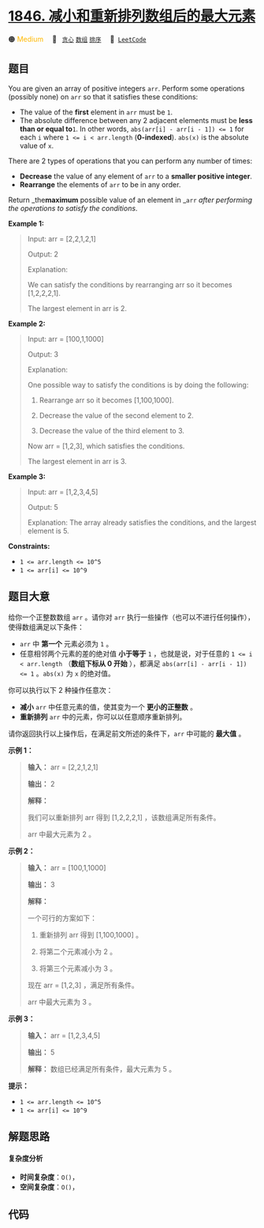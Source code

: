 # [1846. 减小和重新排列数组后的最大元素](https://leetcode.com/problems/maximum-element-after-decreasing-and-rearranging)

🟠 <font color=#ffb800>Medium</font>&emsp; 🔖&ensp; [`贪心`](/tag/greedy.md) [`数组`](/tag/array.md) [`排序`](/tag/sorting.md)&emsp; 🔗&ensp;[`LeetCode`](https://leetcode.com/problems/maximum-element-after-decreasing-and-rearranging)

## 题目

You are given an array of positive integers `arr`. Perform some operations
(possibly none) on `arr` so that it satisfies these conditions:

  * The value of the **first** element in `arr` must be `1`.
  * The absolute difference between any 2 adjacent elements must be **less than or equal to**`1`. In other words, `abs(arr[i] - arr[i - 1]) <= 1` for each `i` where `1 <= i < arr.length` (**0-indexed**). `abs(x)` is the absolute value of `x`.

There are 2 types of operations that you can perform any number of times:

  * **Decrease** the value of any element of `arr` to a **smaller positive integer**.
  * **Rearrange** the elements of `arr` to be in any order.

Return _the**maximum** possible value of an element in _`arr` _after
performing the operations to satisfy the conditions_.



**Example 1:**

> Input: arr = [2,2,1,2,1]
> 
> Output: 2
> 
> Explanation: 
> 
> We can satisfy the conditions by rearranging arr so it becomes [1,2,2,2,1].
> 
> The largest element in arr is 2.

**Example 2:**

> Input: arr = [100,1,1000]
> 
> Output: 3
> 
> Explanation: 
> 
> One possible way to satisfy the conditions is by doing the following:
> 
> 1. Rearrange arr so it becomes [1,100,1000].
> 
> 2. Decrease the value of the second element to 2.
> 
> 3. Decrease the value of the third element to 3.
> 
> Now arr = [1,2,3], which satisfies the conditions.
> 
> The largest element in arr is 3.

**Example 3:**

> Input: arr = [1,2,3,4,5]
> 
> Output: 5
> 
> Explanation: The array already satisfies the conditions, and the largest element is 5.

**Constraints:**

  * `1 <= arr.length <= 10^5`
  * `1 <= arr[i] <= 10^9`


## 题目大意

给你一个正整数数组 `arr` 。请你对 `arr` 执行一些操作（也可以不进行任何操作），使得数组满足以下条件：

  * `arr` 中 **第一个** 元素必须为 `1` 。
  * 任意相邻两个元素的差的绝对值 **小于等于** `1` ，也就是说，对于任意的 `1 <= i < arr.length` （**数组下标从 0 开始** ），都满足 `abs(arr[i] - arr[i - 1]) <= 1` 。`abs(x)` 为 `x` 的绝对值。

你可以执行以下 2 种操作任意次：

  * **减小** `arr` 中任意元素的值，使其变为一个 **更小的正整数** 。
  * **重新排列** `arr` 中的元素，你可以以任意顺序重新排列。

请你返回执行以上操作后，在满足前文所述的条件下，`arr` 中可能的 **最大值** 。

**示例 1：**

> 
> 
> 
> 
> 
> **输入：** arr = [2,2,1,2,1]
> 
> **输出：** 2
> 
> **解释：**
> 
> 我们可以重新排列 arr 得到 [1,2,2,2,1] ，该数组满足所有条件。
> 
> arr 中最大元素为 2 。
> 
> 

**示例 2：**

> 
> 
> 
> 
> 
> **输入：** arr = [100,1,1000]
> 
> **输出：** 3
> 
> **解释：**
> 
> 一个可行的方案如下：
> 
> 1. 重新排列 arr 得到 [1,100,1000] 。
> 
> 2. 将第二个元素减小为 2 。
> 
> 3. 将第三个元素减小为 3 。
> 
> 现在 arr = [1,2,3] ，满足所有条件。
> 
> arr 中最大元素为 3 。
> 
> 

**示例 3：**

> 
> 
> 
> 
> 
> **输入：** arr = [1,2,3,4,5]
> 
> **输出：** 5
> 
> **解释：** 数组已经满足所有条件，最大元素为 5 。
> 
> 

**提示：**

  * `1 <= arr.length <= 10^5`
  * `1 <= arr[i] <= 10^9`


## 解题思路

#### 复杂度分析

- **时间复杂度**：`O()`，
- **空间复杂度**：`O()`，

## 代码

```javascript

```